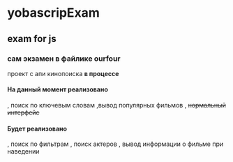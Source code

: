 # yobascripExam
## exam for js
### сам экзамен в файлике ourfour
проект с апи кинопоиска **в процессе**
  #### На данный момент реализовано
, поиск по ключевым словам
 ,вывод популярных фильмов
    , ~~нормальный интерфейс~~
 #### Будет реализовано
  , поиск по фильтрам
    , поиск актеров
      , вывод информации о фильме при наведении
